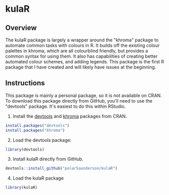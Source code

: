 # kulaR

## Overview
The kulaR package is largely a wrapper around the "khroma"  package to automate common tasks with colours in R. 
It builds off the existing colour palettes in khroma, which are all colourblind friendly, but provides a common syntax for using them. 
It also has capabilities of creating better automated colour schemes, and adding legends.
This package is the first R package that I have created and will likely have issues at the beginning.

## Instructions
This package is mainly a personal package, so it is not available on CRAN.
To download this package directly from GitHub, you'll need to use the "devtools" package.
It's easiest to do this within RStudio.

1) Install the [devtools](https://github.com/hadley/devtools) and [khroma](https://packages.tesselle.org/khroma/) packages from CRAN. 
``` R
install.packages("devtools")
install.packages("khroma")
```

2) Load the devtools package:
```R
library(devtools)
```

3) Install kulaR directly from GitHub.
```R
devtools::install_github("polarSaunderson/kulaR")
```

4) Load the kulaR package
```R
library(kulaR)
```
